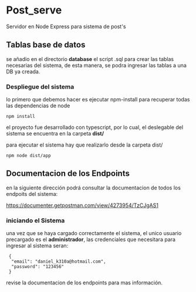 # Post_serve
Servidor en Node Express para sistema de post's

## Tablas base de datos
  se añadio en el directorio **database** el script .sql para crear las tablas necesarias del sistema, de esta manera, se podra ingresar las tablas a una DB ya creada.

### Despliegue del sistema

  lo primero que debemos hacer es ejecutar npm-install para recuperar todas las dependencias de node
  
 ```
npm install
```

 el proyecto fue desarrollado con typescript, por lo cual, el deslegable del sistema se encuentra en la carpeta **dist/**
  
 para ejecutar el sistema hay que realizarlo desde la carpeta dist/
 ```
npm node dist/app
```

## Documentacion de los Endpoints

en la siguiente dirección podrá consultar la documentacion de todos los endpoits del sistema:

https://documenter.getpostman.com/view/4273954/TzCJgAS1

### iniciando el Sistema

  una vez que se haya cargado correctamente el sistema, el unico usuario precargado es el **administrador**, las credenciales que necesitara para ingresar al sistema seran:
  
  ```
   {
    "email": "daniel_k310a@hotmail.com",
    "password": "123456"
   }
```

revise la documentacion de los endpoints para mas información.



